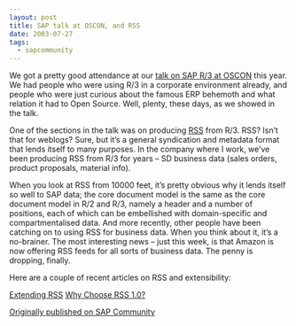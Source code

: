```yaml
---
layout: post
title: SAP talk at OSCON, and RSS
date: 2003-07-27
tags:
  - sapcommunity
---
```

We got a pretty good attendance at our [talk on SAP R/3 at OSCON](https://web.archive.org/web/20031211145311/http://conferences.oreillynet.com/cs/os2003/view/e_sess/3759) this year. We had people who were using R/3 in a corporate environment already, and people who were just curious about the famous ERP behemoth and what relation it had to Open Source. Well, plenty, these days, as we showed in the talk.

One of the sections in the talk was on producing [RSS](http://www.purl.org/rss/1.0/) from R/3. RSS? Isn’t that for weblogs? Sure, but it’s a general syndication and metadata format that lends itself to many purposes. In the company where I work, we’ve been producing RSS from R/3 for years – SD business data (sales orders, product proposals, material info).

When you look at RSS from 10000 feet, it’s pretty obvious why it lends itself so well to SAP data; the core document model is the same as the core document model in R/2 and R/3, namely a header and a number of positions, each of which can be embellished with domain-specific and compartmentalised data. And more recently, other people have been catching on to using RSS for business data. When you think about it, it’s a no-brainer. The most interesting news – just this week, is that Amazon is now offering RSS feeds for all sorts of business data. The penny is dropping, finally.

Here are a couple of recent articles on RSS and extensibility:

[Extending RSS](https://www.xml.com/pub/a/2003/07/23/extendingrss.html)
[Why Choose RSS 1.0?](https://www.xml.com/pub/a/2003/07/23/rssone.html)

[Originally published on SAP Community](https://blogs.sap.com/2003/07/27/sap-talk-at-oscon-and-rss/)

